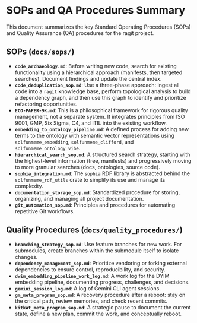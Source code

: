 # SOPs and QA Procedures Summary

This document summarizes the key Standard Operating Procedures (SOPs) and Quality Assurance (QA) procedures for the ragit project.

## SOPs (`docs/sops/`)

*   **`code_archaeology.md`**: Before writing new code, search for existing functionality using a hierarchical approach (manifests, then targeted searches). Document findings and update the central index.
*   **`code_deduplication_sop.md`**: Use a three-phase approach: ingest all code into a `ragit` knowledge base, perform topological analysis to build a dependency graph, and then use this graph to identify and prioritize refactoring opportunities.
*   **`ECO-PAPER-9K.md`**: This is a philosophical framework for rigorous quality management, not a separate system. It integrates principles from ISO 9001, GMP, Six Sigma, C4, and ITIL into the existing workflow.
*   **`embedding_to_ontology_pipeline.md`**: A defined process for adding new terms to the ontology with semantic vector representations using `solfunmeme_embedding`, `solfunmeme_clifford`, and `solfunmeme_ontology_vibe`.
*   **`hierarchical_search_sop.md`**: A structured search strategy, starting with the highest-level information (tree, manifests) and progressively moving to more granular searches (docs, ontologies, source code).
*   **`sophia_integration.md`**: The `sophia` RDF library is abstracted behind the `solfunmeme_rdf_utils` crate to simplify its use and manage its complexity.
*   **`documentation_storage_sop.md`**: Standardized procedure for storing, organizing, and managing all project documentation.
*   **`git_automation_sop.md`**: Principles and procedures for automating repetitive Git workflows.

## Quality Procedures (`docs/quality_procedures/`)

*   **`branching_strategy_sop.md`**: Use feature branches for new work. For submodules, create branches within the submodule itself to isolate changes.
*   **`dependency_management_sop.md`**: Prioritize vendoring or forking external dependencies to ensure control, reproducibility, and security.
*   **`dwim_embedding_pipeline_work_log.md`**: A work log for the DYIM embedding pipeline, documenting progress, challenges, and decisions.
*   **`gemini_session_log.md`**: A log of Gemini CLI agent sessions.
*   **`gm_meta_program_sop.md`**: A recovery procedure after a reboot: stay on the critical path, review memories, and check recent commits.
*   **`kitkat_meta_program_sop.md`**: A strategic pause to document the current state, define a new plan, commit the work, and conceptually reboot.